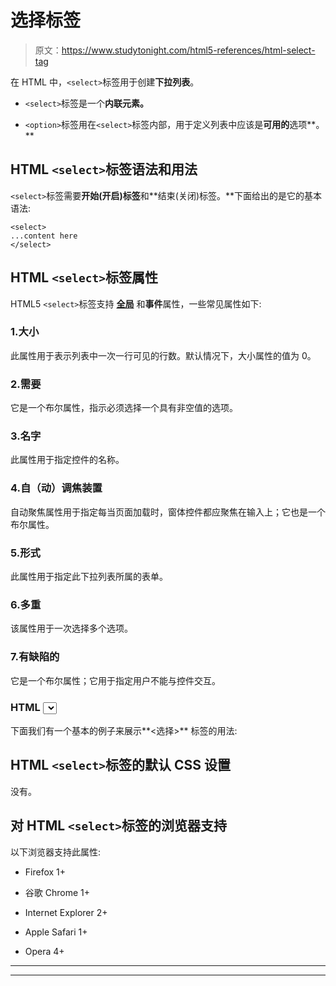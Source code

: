 # 选择标签

> 原文：<https://www.studytonight.com/html5-references/html-select-tag>

在 HTML 中，`<select>`标签用于创建**下拉列表**。

*   `<select>`标签是一个**内联元素。**

*   `<option>`标签用在`<select>`标签内部，用于定义列表中应该是**可用的**选项**。**

## HTML `<select>`标签语法和用法

`<select>`标签需要**开始(开启)标签**和**结束(关闭)标签。**下面给出的是它的基本语法:

```
<select>
...content here
</select>
```

## HTML `<select>`标签属性

HTML5 `<select>`标签支持 [**全局**](https://www.studytonight.com/html-5-references/html5global-attributes) 和**事件**属性，一些常见属性如下:

### 1.大小

此属性用于表示列表中一次一行可见的行数。默认情况下，大小属性的值为 0。

### 2.需要

它是一个布尔属性，指示必须选择一个具有非空值的选项。

### 3.名字

此属性用于指定控件的名称。

### 4.自（动）调焦装置

自动聚焦属性用于指定每当页面加载时，窗体控件都应聚焦在输入上；它也是一个布尔属性。

### 5.形式

此属性用于指定此下拉列表所属的表单。

### 6.多重

该属性用于一次选择多个选项。

### 7.有缺陷的

它是一个布尔属性；它用于指定用户不能与控件交互。

### HTML <select>标签基本示例</select>

下面我们有一个基本的例子来展示**<选择>** 标签的用法:

## HTML `<select>`标签的默认 CSS 设置

没有。

## 对 HTML `<select>`标签的浏览器支持

以下浏览器支持此属性:

*   Firefox 1+

*   谷歌 Chrome 1+

*   Internet Explorer 2+

*   Apple Safari 1+

*   Opera 4+

* * *

* * *